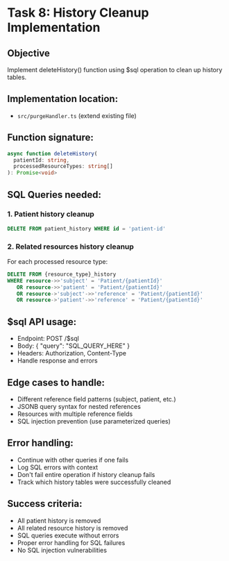 # Task 8: History Cleanup Implementation

## Objective
Implement deleteHistory() function using $sql operation to clean up history tables.

## Implementation location:
- `src/purgeHandler.ts` (extend existing file)

## Function signature:
```typescript
async function deleteHistory(
  patientId: string, 
  processedResourceTypes: string[]
): Promise<void>
```

## SQL Queries needed:

### 1. Patient history cleanup
```sql
DELETE FROM patient_history WHERE id = 'patient-id'
```

### 2. Related resources history cleanup
For each processed resource type:
```sql
DELETE FROM {resource_type}_history 
WHERE resource->>'subject' = 'Patient/{patientId}' 
   OR resource->>'patient' = 'Patient/{patientId}'
   OR resource->'subject'->>'reference' = 'Patient/{patientId}'
   OR resource->'patient'->>'reference' = 'Patient/{patientId}'
```

## $sql API usage:
- Endpoint: POST /$sql
- Body: { "query": "SQL_QUERY_HERE" }
- Headers: Authorization, Content-Type
- Handle response and errors

## Edge cases to handle:
- Different reference field patterns (subject, patient, etc.)
- JSONB query syntax for nested references
- Resources with multiple reference fields
- SQL injection prevention (use parameterized queries)

## Error handling:
- Continue with other queries if one fails
- Log SQL errors with context
- Don't fail entire operation if history cleanup fails
- Track which history tables were successfully cleaned

## Success criteria:
- All patient history is removed
- All related resource history is removed
- SQL queries execute without errors
- Proper error handling for SQL failures
- No SQL injection vulnerabilities